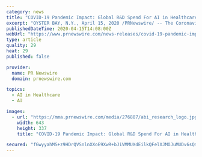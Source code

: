 ```yaml
---
category: news
title: "COVID-19 Pandemic Impact: Global R&D Spend For AI in Healthcare and Pharmaceuticals Will Increase US$1.5 Billion By 2025"
excerpt: "OYSTER BAY, N.Y., April 15, 2020 /PRNewswire/ -- The Coronavirus outbreak has proven that healthcare institutions can no longer ignore the role of Artificial Intelligence (AI) in their daily workflow. AI spending in the healthcare and pharmaceutical industries is expected to increase from US$463 million in 2019 to more than US$2 billion over ..."
publishedDateTime: 2020-04-15T14:08:00Z
webUrl: "https://www.prnewswire.com/news-releases/covid-19-pandemic-impact--global-rd-spend-for-ai-in-healthcare-and-pharmaceuticals-will-increase-us1-5-billion-by-2025--301041073.html"
type: article
quality: 29
heat: 29
published: false

provider:
  name: PR Newswire
  domain: prnewswire.com

topics:
  - AI in Healthcare
  - AI

images:
  - url: "https://mma.prnewswire.com/media/276887/abi_research_logo.jpg?p=facebook"
    width: 643
    height: 337
    title: "COVID-19 Pandemic Impact: Global R&D Spend For AI in Healthcare and Pharmaceuticals Will Increase US$1.5 Billion By 2025"

secured: "fGwyyahMS+z9HDrQVSnlnXXoE9XwR+bJiVMMUXdEilkQFelXJMOJuMUDv6sQmHr/lspvPiHlmpG2yhrB7t/p+RcEQ3zHE6cv7dg8nkw3rH1QkauAphwg8iht7oMAXTJVDuwpcRJizg9gFLGdOl+7RyJkHPczxGxQD9TntgZvz4p/bKUbd3NJHavkC/2h3DSXYhs/T5AOnzt6CPvZ/q30fHjQlZ5yKwyJWI3Mjq4TXbENFSauVFnb7Oqeof618n0nd6nXRDjI5Ybr6tWS1MXyXXxfTrPxkMd4bhqXW+2TY1p57qG3Uu29xfi+l87ErEYX;gjvBfwcvvkdZgJJjOLDxVg=="
---
```


